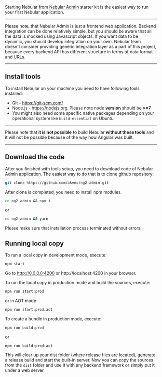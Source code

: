 Starting Nebular from [Nebular Admin](https://github.com/ng2-admin/) starter kit is the easiest way to run your first Nebular application. 
 
___________________________
Please note, that Nebular Admin is just a frontend web application. Backend integration can be done relatively simple, but you should be aware that all the data is mocked using Javascript objects. If you want data to be dynamic, you should develop integration on your own. Nebular team doesn't consider providing generic integration layer as a part of this project, because every backend API has different structure in terms of data format and URLs.
___________________________

## Install tools

To install Nebular on your machine you need to have following tools installed:
- Git - https://git-scm.com/
- Node.js - https://nodejs.org. Please note node **version** should be **>=7**
- You might also need some specific native packages depending on your operational system like `build-essential` on Ubuntu
_______________
Please note that **it is not possible** to build Nebular **without these tools** and it will not be possible because of the way how Angular was built.
_______________

## Download the code
After you finished with tools setup, you need to download code of Nebular Admin application. The easiest way to do that is to clone github repository:
```bash
git clone https://github.com/akveo/ng2-admin.git
```
After clone is completed, you need to install npm modules.
```bash
cd ng2-admin && npm i
```
or
```bash
cd ng2-admin && yarn
```
Please make sure that installation process terminated without errors.

## Running local copy

To run a local copy in development mode, execute:

```bash
npm start
```

Go to http://0.0.0.0:4200 or http://localhost:4200 in your browser.


To run the local copy in production mode and build the sources, execute:

```bash
npm run start:prod
```
or in AOT mode
```bash
npm run start:prod:aot
```

To create a bundle in production mode, execute:

```bash
npm run build:prod
```
or
```bash
npm run build:prod:aot
```

This will clear up your dist folder (where release files are located), generate a release build and start the 
built-in server.
Now you can copy the sources from the `dist` folder and use it with any backend framework or 
simply put it under a web server.

